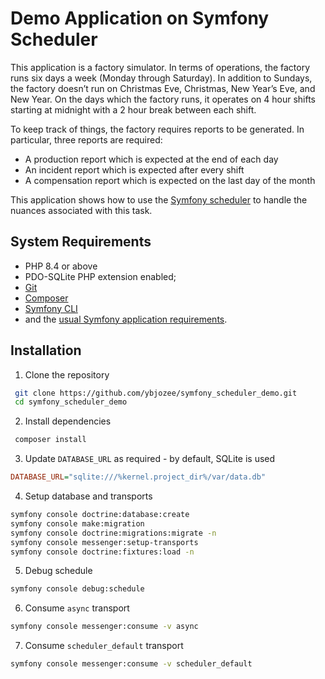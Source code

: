 # Demo Application on Symfony Scheduler

This application is a factory simulator. In terms of operations, the factory runs six days a week (Monday through Saturday). 
In addition to Sundays, the factory doesn’t run on Christmas Eve, Christmas, New Year’s Eve, and New Year. 
On the days which the factory runs, it operates on 4 hour shifts starting at midnight with a 2 hour break between each shift.

To keep track of things, the factory requires reports to be generated. In particular, three reports are required:
- A production report which is expected at the end of each day
- An incident report which is expected after every shift
- A compensation report which is expected on the last day of the month

This application shows how to use the [Symfony scheduler](https://symfony.com/doc/current/scheduler.html#symfony-scheduler-basics) to handle the nuances associated with this task. 

System Requirements
------------

* PHP 8.4 or above
* PDO-SQLite PHP extension enabled;
* [Git][2]
* [Composer][3]
* [Symfony CLI][4]
* and the [usual Symfony application requirements][5].


Installation
------------

1. Clone the repository

```bash
 git clone https://github.com/ybjozee/symfony_scheduler_demo.git
 cd symfony_scheduler_demo
```

2. Install dependencies

```bash
 composer install
```

3. Update `DATABASE_URL` as required - by default, SQLite is used

``` ini
DATABASE_URL="sqlite:///%kernel.project_dir%/var/data.db"
```

4. Setup database and transports

```bash
symfony console doctrine:database:create
symfony console make:migration
symfony console doctrine:migrations:migrate -n
symfony console messenger:setup-transports
symfony console doctrine:fixtures:load -n
```

5. Debug schedule

```bash
symfony console debug:schedule
```

6. Consume `async` transport

```bash
symfony console messenger:consume -v async
```

7. Consume `scheduler_default` transport

```bash
symfony console messenger:consume -v scheduler_default
```

[2]: https://git-scm.com/
[3]: https://getcomposer.org/
[4]: https://symfony.com/download
[5]: https://symfony.com/doc/current/reference/requirements.html

